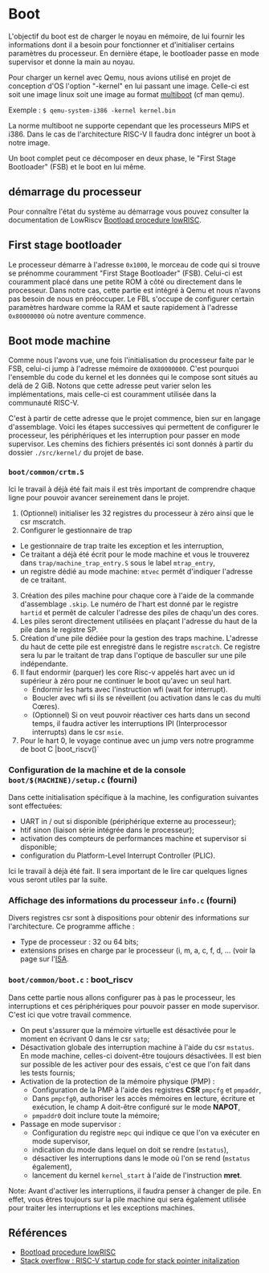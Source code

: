 # Boot

L'objectif du boot est de charger le noyau en mémoire, de lui fournir les informations dont il a besoin pour fonctionner et d'initialiser certains paramètres du processeur.
En dernière étape, le bootloader passe en mode supervisor et donne la main au noyau.

Pour charger un kernel avec Qemu, nous avions utilisé en projet de conception d'OS l'option "-kernel" en lui passant une image.
Celle-ci est soit une image linux soit une image au format [multiboot](https://www.gnu.org/software/grub/manual/multiboot2/multiboot.pdf) (cf man qemu).

Exemple : `$ qemu-system-i386 -kernel kernel.bin`

La norme multiboot ne supporte cependant que les processeurs MIPS et i386.
Dans le cas de l'architecture RISC-V Il faudra donc intégrer un boot à notre image.

Un boot complet peut ce décomposer en deux phase, le "First Stage Bootloader" (FSB) et le boot en lui même.

## démarrage du processeur

Pour connaître l'état du système au démarrage vous pouvez consulter la documentation de LowRiscv [Bootload procedure lowRISC](https://www.lowrisc.org/docs/untether-v0.2/bootload/).

## First stage bootloader

Le processeur démarre à l'adresse `0x1000`, le morceau de code qui si trouve se prénomme couramment "First Stage Bootloader" (FSB).
Celui-ci est couramment placé dans une petite ROM à côté ou directement dans le processeur.
Dans notre cas, cette partie est intégré à Qemu et nous n'avons pas besoin de nous en préoccuper.
Le FBL s'occupe de configurer certain paramètres hardware comme la RAM et saute rapidement à l'adresse `0x80000000` où notre aventure commence.

## Boot mode machine

Comme nous l'avons vue, une fois l'initialisation du processeur faite par le FSB, celui-ci jump à l'adresse mémoire de `0X80000000`.
C'est pourquoi l'ensemble du code du kernel et les données qui le compose sont situés au delà de 2 GiB.
Notons que cette adresse peut varier selon les implémentations, mais celle-ci est couramment utilisée dans la communauté RISC-V.

C'est à partir de cette adresse que le projet commence, bien sur en langage d'assemblage.
Voici les étapes successives qui permettent de configurer le processeur, les périphériques et les interruption pour passer en mode supervisor.
Les chemins des fichiers présentés ici sont donnés à  partir du dossier `./src/kernel/` du projet de base. 

### `boot/common/crtm.S`

Ici le travail à déjà été fait mais il est très important de comprendre chaque ligne pour pouvoir avancer sereinement dans le projet.

1. (Optionnel) initialiser les 32 registres du processeur à zéro ainsi que le csr mscratch.
2. Configurer le gestionnaire de trap
* Le gestionnaire de trap traite les exception et les interruption,
* Ce traitant a déjà été écrit pour le mode machine et vous le trouverez dans `trap/machine_trap_entry.S` sous le label `mtrap_entry`,
* un registre dédié au mode machine: `mtvec` permêt d'indiquer l'adresse de ce traitant.
3. Création des piles machine pour chaque core à l'aide de la commande d'assemblage `.skip`. Le numéro de l'hart est donné par le registre `hartid` et permêt de calculer l'adresse des piles de chaqu'un des cores.
4. Les piles seront directement utilisées en plaçant l'adresse du haut de la pile dans le registre SP.
5. Création d'une pile dédiée pour la gestion des traps machine.
L'adresse du haut de cette pile est enregistré dans le registre `mscratch`.
Ce registre sera lu par le traitant de trap dans l'optique de basculler sur une pile indépendante.
6. Il faut endormir (parquer) les core Risc-v appelés hart avec un id supérieur à zéro pour ne continuer le boot qu'avec un seul hart.
    * Endormir les harts avec l'instruction wfi (wait for interrupt).
    * Boucler avec wfi si ils se réveillent (ou activation dans le cas du multi Cœres).
    * (Optionnel) Si on veut pouvoir réactiver ces harts dans un second temps, il faudra activer les interruptions IPI (Interprocessor interrupts) dans le csr `msie`.
7. Pour le hart 0, le voyage continue avec un jump vers notre programme de boot C |boot_riscv()`

### Configuration de la machine et de la console `boot/$(MACHINE)/setup.c` (fourni)

Dans cette initialisation spécifique à la machine, les configuration suivantes sont effectuées:

* UART in / out si disponible (périphérique externe au processeur);
* htif sinon (liaison série intégrée dans le processeur);
* activation des compteurs de performances machine et supervisor si disponible;
* configuration du Platform-Level Interrupt Controller  (PLIC).

Ici le travail à déjà été fait. Il sera important de le lire car quelques lignes vous seront utiles par la suite.

### Affichage des informations du processeur `info.c` (fourni)

Divers registres csr sont à dispositions pour obtenir des informations sur l'architecture.
Ce programme affiche :

* Type de processeur : 32 ou 64 bits;
* extensions prises en charge par le processeur (i, m, a, c, f, d, … (voir la page sur l'[ISA](ISA-RISC-V).

### `boot/common/boot.c` : boot_riscv

Dans cette partie nous allons configurer pas à pas le processeur, les interruptions et ces périphériques pour pouvoir passer en mode supervisor.
C'est ici que votre travail commence.

* On peut s'assurer que la mémoire virtuelle est désactivée pour le moment en écrivant 0 dans le csr `satp`;
* Désactivation globale des interruption machine à l'aide du csr `mstatus`.  
En mode machine, celles-ci doivent-être toujours désactivées.
Il est bien sur possible de les activer pour des essais, c'est ce que l'on fait dans les tests fournis;
* Activation de la protection de la mémoire physique (PMP) :
    * Configuration de la PMP à l'aide des registres **CSR** `pmpcfg` et `pmpaddr`,
    * Dans `pmpcfg0`, authoriser les accès mémoires en lecture, écriture et exécution,  le champ A doit-être configuré sur le mode **NAPOT**,
    * `pmpaddr0` doit inclure toute la mémoire;
* Passage en mode supervisor :
    * Configuration du registre `mepc` qui indique ce que l'on va exécuter en mode supervisor,
    * indication du mode dans lequel on doit se rendre (`mstatus`),
    * désactiver les interruptions dans le mode où l'on se rend (`mstatus` également),
    * lancement du kernel `kernel_start` à l'aide de l'instruction **mret**.


Note: Avant d'activer les interruptions, il faudra penser à changer de pile.
En effet, vous êtres toujours sur la pile machine qui sera également utilisée pour traiter les interruptions et les exceptions machines.

## Références

* [Bootload procedure lowRISC](https://www.lowrisc.org/docs/untether-v0.2/bootload/)
* [Stack overflow : RISC-V startup code for stack pointer initalization](https://stackoverflow.com/questions/50214840/risc-v-startup-code-for-stack-pointer-initalization)

